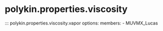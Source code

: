 # polykin.properties.viscosity

::: polykin.properties.viscosity.vapor
    options:
        members:
            - MUVMX_Lucas
